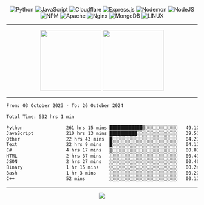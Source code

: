 <div align="center">
  
![Python](https://img.shields.io/badge/python-3670A0?style=for-the-badge&logo=python&logoColor=ffdd54) ![JavaScript](https://img.shields.io/badge/javascript-%23323330.svg?style=for-the-badge&logo=javascript&logoColor=%23F7DF1E) ![Cloudflare](https://img.shields.io/badge/Cloudflare-F38020?style=for-the-badge&logo=Cloudflare&logoColor=white) ![Express.js](https://img.shields.io/badge/express.js-%23404d59.svg?style=for-the-badge&logo=express&logoColor=%2361DAFB) ![Nodemon](https://img.shields.io/badge/NODEMON-%23323330.svg?style=for-the-badge&logo=nodemon&logoColor=%BBDEAD) ![NodeJS](https://img.shields.io/badge/node.js-6DA55F?style=for-the-badge&logo=node.js&logoColor=white) ![NPM](https://img.shields.io/badge/NPM-%23CB3837.svg?style=for-the-badge&logo=npm&logoColor=white) ![Apache](https://img.shields.io/badge/apache-%23D42029.svg?style=for-the-badge&logo=apache&logoColor=white) ![Nginx](https://img.shields.io/badge/nginx-%23009639.svg?style=for-the-badge&logo=nginx&logoColor=white) ![MongoDB](https://img.shields.io/badge/MongoDB-%234ea94b.svg?style=for-the-badge&logo=mongodb&logoColor=white) ![LINUX](https://img.shields.io/badge/Linux-FCC624?style=for-the-badge&logo=linux&logoColor=black)

---


<img src="https://github-readme-streak-stats.herokuapp.com/?user=anotherrandomonline&theme=react" height="160"/>
  
<img src="https://github-readme-stats.vercel.app/api?username=anotherrandomonline&show_icons=true&include_all_commits=true&theme=react" height="160"/>
</div>

---

<!--START_SECTION:waka-->

```txt
From: 03 October 2023 - To: 26 October 2024

Total Time: 532 hrs 1 min

Python                261 hrs 15 mins ████████████▒░░░░░░░░░░░░   49.10 %
JavaScript            210 hrs 13 mins ██████████░░░░░░░░░░░░░░░   39.51 %
Other                 22 hrs 43 mins  █░░░░░░░░░░░░░░░░░░░░░░░░   04.27 %
Text                  22 hrs 9 mins   █░░░░░░░░░░░░░░░░░░░░░░░░   04.17 %
C#                    4 hrs 17 mins   ▒░░░░░░░░░░░░░░░░░░░░░░░░   00.81 %
HTML                  2 hrs 37 mins   ░░░░░░░░░░░░░░░░░░░░░░░░░   00.49 %
JSON                  2 hrs 27 mins   ░░░░░░░░░░░░░░░░░░░░░░░░░   00.46 %
Binary                1 hr 15 mins    ░░░░░░░░░░░░░░░░░░░░░░░░░   00.24 %
Bash                  1 hr 3 mins     ░░░░░░░░░░░░░░░░░░░░░░░░░   00.20 %
C++                   52 mins         ░░░░░░░░░░░░░░░░░░░░░░░░░   00.17 %
```

<!--END_SECTION:waka-->

---

<div align="center">
  
![](https://github-profile-trophy.vercel.app/?username=anotherrandomonline&theme=darkhub&no-frame=true&no-bg=true&margin-w=4)

</div>
